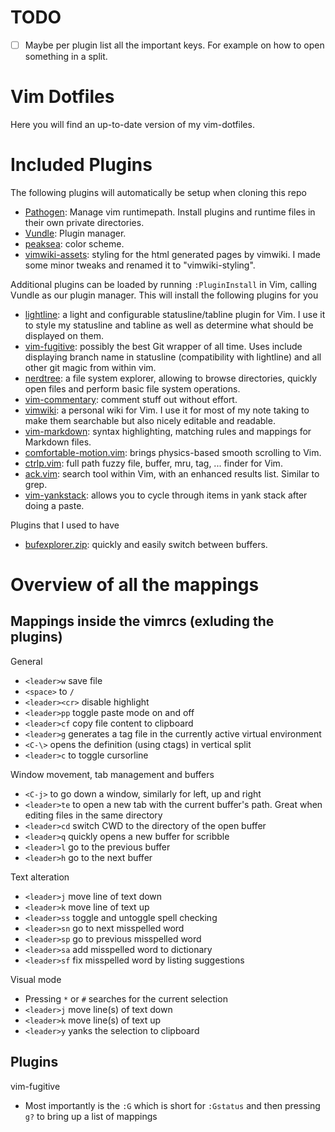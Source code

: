# TODO
- [ ] Maybe per plugin list all the important keys. For example on how to open something in a split. 

# Vim Dotfiles
Here you will find an up-to-date version of my vim-dotfiles.

# Included Plugins
The following plugins will automatically be setup when cloning this repo
* [Pathogen](https://github.com/tpope/vim-pathogen): Manage vim runtimepath. Install plugins and runtime files in their own private directories. 
* [Vundle](https://github.com/VundleVim/Vundle.vim): Plugin manager.
* [peaksea](https://github.com/vim-scripts/peaksea): color scheme.
* [vimwiki-assets](https://github.com/zweifisch/vimwiki-assets): styling for the html generated pages by vimwiki. I made some minor tweaks and renamed it to "vimwiki-styling".

Additional plugins can be loaded by running `:PluginInstall` in Vim, calling Vundle as our plugin manager.
This will install the following plugins for you
* [lightline](https://github.com/itchyny/lightline.vim): a light and configurable statusline/tabline plugin for Vim. I use it to style my statusline and tabline as well as determine what should be displayed on them.
* [vim-fugitive](https://github.com/tpope/vim-fugitive): possibly the best Git wrapper of all time. Uses include displaying branch name in statusline (compatibility with lightline) and all other git magic from within vim.
* [nerdtree](https://github.com/scrooloose/nerdtree): a file system explorer, allowing to browse directories, quickly open files and perform basic file system operations.
* [vim-commentary](https://github.com/tpope/vim-commentary): comment stuff out without effort.
* [vimwiki](https://github.com/vimwiki/vimwiki): a personal wiki for Vim. I use it for most of my note taking to make them searchable but also nicely editable and readable.
* [vim-markdown](https://github.com/plasticboy/vim-markdown): syntax highlighting, matching rules and mappings for Markdown files.
* [comfortable-motion.vim](https://github.com/yuttie/comfortable-motion.vim): brings physics-based smooth scrolling to Vim.
* [ctrlp.vim](https://github.com/kien/ctrlp.vim): full path fuzzy file, buffer, mru, tag, ... finder for Vim.
* [ack.vim](https://github.com/mileszs/ack.vim): search tool within Vim, with an enhanced results list. Similar to grep.
* [vim-yankstack](https://github.com/maxbrunsfeld/vim-yankstack): allows you to cycle through items in yank stack after doing a paste.

Plugins that I used to have
* [bufexplorer.zip](https://github.com/vim-scripts/bufexplorer.zip): quickly and easily switch between buffers.


# Overview of all the mappings

## Mappings inside the vimrcs (exluding the plugins)
General
* `<leader>w` save file
* `<space>` to `/`
* `<leader><cr>` disable highlight
* `<leader>pp` toggle paste mode on and off
* `<leader>cf` copy file content to clipboard
* `<leader>g` generates a tag file in the currently active virtual environment
* `<C-\>` opens the definition (using ctags) in vertical split
* `<leader>c` to toggle cursorline

Window movement, tab management and buffers
* `<C-j>` to go down a window, similarly for left, up and right
* `<leader>te` to open a new tab with the current buffer's path. Great when editing files in the same directory
* `<leader>cd` switch CWD to the directory of the open buffer
* `<leader>q` quickly opens a new buffer for scribble
* `<leader>l` go to the previous buffer
* `<leader>h` go to the next buffer

Text alteration
* `<leader>j` move line of text down
* `<leader>k` move line of text up
* `<leader>ss` toggle and untoggle spell checking
* `<leader>sn` go to next misspelled word
* `<leader>sp` go to previous misspelled word
* `<leader>sa` add misspelled word to dictionary
* `<leader>sf` fix misspelled word by listing suggestions

Visual mode
* Pressing `*` or `#` searches for the current selection
* `<leader>j` move line(s) of text down
* `<leader>k` move line(s) of text up
* `<leader>y` yanks the selection to clipboard

## Plugins
vim-fugitive
* Most importantly is the `:G` which is short for `:Gstatus` and then pressing `g?` to bring up a list of mappings

